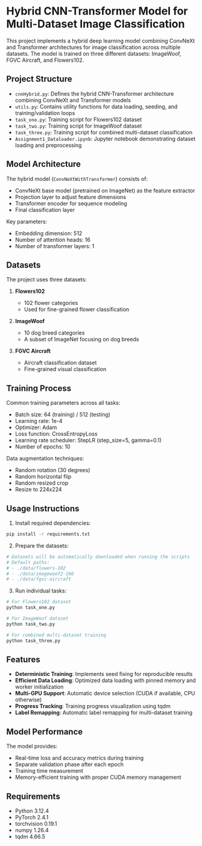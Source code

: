 # Hybrid CNN-Transformer Model for Multi-Dataset Image Classification

This project implements a hybrid deep learning model combining ConvNeXt and Transformer architectures for image classification across multiple datasets. The model is trained on three different datasets: ImageWoof, FGVC Aircraft, and Flowers102.

## Project Structure

- `cnnHybrid.py`: Defines the hybrid CNN-Transformer architecture combining ConvNeXt and Transformer models
- `utils.py`: Contains utility functions for data loading, seeding, and training/validation loops
- `task_one.py`: Training script for Flowers102 dataset
- `task_two.py`: Training script for ImageWoof dataset
- `task_three.py`: Training script for combined multi-dataset classification
- `Assignment1_Dataloader.ipynb`: Jupyter notebook demonstrating dataset loading and preprocessing

## Model Architecture

The hybrid model (`ConvNeXtWithTransformer`) consists of:
- ConvNeXt base model (pretrained on ImageNet) as the feature extractor
- Projection layer to adjust feature dimensions
- Transformer encoder for sequence modeling
- Final classification layer

Key parameters:
- Embedding dimension: 512
- Number of attention heads: 16
- Number of transformer layers: 1

## Datasets

The project uses three datasets:

1. **Flowers102**
   - 102 flower categories
   - Used for fine-grained flower classification

2. **ImageWoof**
   - 10 dog breed categories
   - A subset of ImageNet focusing on dog breeds

3. **FGVC Aircraft**
   - Aircraft classification dataset
   - Fine-grained visual classification

## Training Process

Common training parameters across all tasks:
- Batch size: 64 (training) / 512 (testing)
- Learning rate: 1e-4
- Optimizer: Adam
- Loss function: CrossEntropyLoss
- Learning rate scheduler: StepLR (step_size=5, gamma=0.1)
- Number of epochs: 10

Data augmentation techniques:
- Random rotation (30 degrees)
- Random horizontal flip
- Random resized crop
- Resize to 224x224

## Usage Instructions

1. Install required dependencies:
```bash
pip install -r requirements.txt
```

2. Prepare the datasets:
```python
# Datasets will be automatically downloaded when running the scripts
# Default paths:
# - ./data/flowers-102
# - ./data/imagewoof2-160
# - ./data/fgvc-aircraft
```

3. Run individual tasks:
```bash
# For Flowers102 dataset
python task_one.py

# For ImageWoof dataset
python task_two.py

# For combined multi-dataset training
python task_three.py
```

## Features

- **Deterministic Training**: Implements seed fixing for reproducible results
- **Efficient Data Loading**: Optimized data loading with pinned memory and worker initialization
- **Multi-GPU Support**: Automatic device selection (CUDA if available, CPU otherwise)
- **Progress Tracking**: Training progress visualization using tqdm
- **Label Remapping**: Automatic label remapping for multi-dataset training

## Model Performance

The model provides:
- Real-time loss and accuracy metrics during training
- Separate validation phase after each epoch
- Training time measurement
- Memory-efficient training with proper CUDA memory management

## Requirements

- Python 3.12.4
- PyTorch 2.4.1
- torchvision 0.19.1
- numpy 1.26.4
- tqdm 4.66.5
